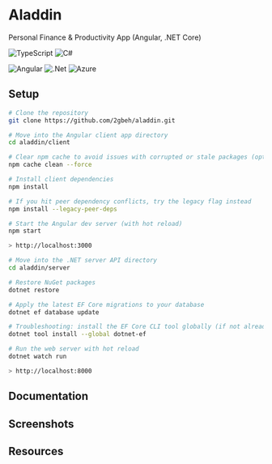 # Aladdin

Personal Finance & Productivity App (Angular, .NET Core)

![TypeScript](https://img.shields.io/badge/TypeScript-5.x-blue.svg)
![C#](https://img.shields.io/badge/CSharp-9.x-239120.svg)


![Angular](https://img.shields.io/badge/angular-%23DD0031.svg?style=for-the-badge&logo=angular&logoColor=white)
![.Net](https://img.shields.io/badge/.NET-5C2D91?style=for-the-badge&logo=.net&logoColor=white)
![Azure](https://img.shields.io/badge/azure-%230072C6.svg?style=for-the-badge&logo=microsoftazure&logoColor=white)

## Setup

```sh
# Clone the repository
git clone https://github.com/2gbeh/aladdin.git
```

```sh
# Move into the Angular client app directory
cd aladdin/client

# Clear npm cache to avoid issues with corrupted or stale packages (optional but helpful)
npm cache clean --force

# Install client dependencies
npm install

# If you hit peer dependency conflicts, try the legacy flag instead
npm install --legacy-peer-deps

# Start the Angular dev server (with hot reload)
npm start

> http://localhost:3000
```

```sh
# Move into the .NET server API directory
cd aladdin/server

# Restore NuGet packages
dotnet restore

# Apply the latest EF Core migrations to your database
dotnet ef database update

# Troubleshooting: install the EF Core CLI tool globally (if not already installed)
dotnet tool install --global dotnet-ef

# Run the web server with hot reload
dotnet watch run

> http://localhost:8000
```

## Documentation

## Screenshots

## Resources
